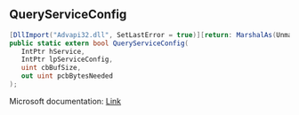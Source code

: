 ## QueryServiceConfig

```csharp
[DllImport("Advapi32.dll", SetLastError = true)][return: MarshalAs(UnmanagedType.Bool)]
public static extern bool QueryServiceConfig(
   IntPtr hService,
   IntPtr lpServiceConfig,
   uint cbBufSize,
   out uint pcbBytesNeeded
);
```

Microsoft documentation: [Link](https://docs.microsoft.com/en-us/windows/win32/api/winsvc/nf-winsvc-queryserviceconfiga)
